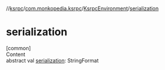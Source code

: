 //[ksrpc](../../index.md)/[com.monkopedia.ksrpc](../index.md)/[KsrpcEnvironment](index.md)/[serialization](serialization.md)



# serialization  
[common]  
Content  
abstract val [serialization](serialization.md): StringFormat  




